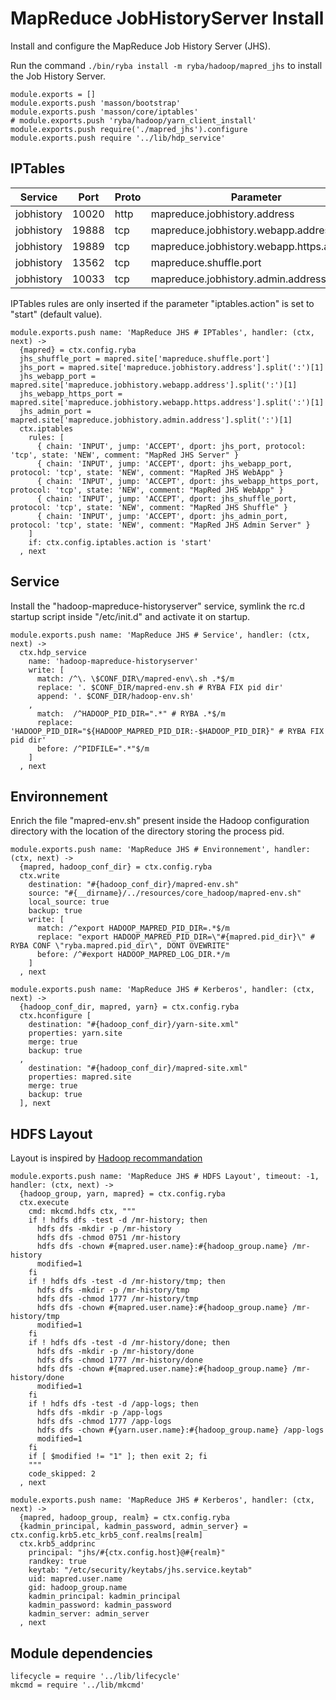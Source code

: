 
# MapReduce JobHistoryServer Install

Install and configure the MapReduce Job History Server (JHS).

Run the command `./bin/ryba install -m ryba/hadoop/mapred_jhs` to install the
Job History Server.

    module.exports = []
    module.exports.push 'masson/bootstrap'
    module.exports.push 'masson/core/iptables'
    # module.exports.push 'ryba/hadoop/yarn_client_install'
    module.exports.push require('./mapred_jhs').configure
    module.exports.push require '../lib/hdp_service'

## IPTables

| Service          | Port  | Proto | Parameter                     |
|------------------|-------|-------|-------------------------------|
| jobhistory | 10020 | http  | mapreduce.jobhistory.address        | x
| jobhistory | 19888 | tcp   | mapreduce.jobhistory.webapp.address | x
| jobhistory | 19889 | tcp   | mapreduce.jobhistory.webapp.https.address | x
| jobhistory | 13562 | tcp   | mapreduce.shuffle.port              | x
| jobhistory | 10033 | tcp   | mapreduce.jobhistory.admin.address  |

IPTables rules are only inserted if the parameter "iptables.action" is set to 
"start" (default value).

    module.exports.push name: 'MapReduce JHS # IPTables', handler: (ctx, next) ->
      {mapred} = ctx.config.ryba
      jhs_shuffle_port = mapred.site['mapreduce.shuffle.port']
      jhs_port = mapred.site['mapreduce.jobhistory.address'].split(':')[1]
      jhs_webapp_port = mapred.site['mapreduce.jobhistory.webapp.address'].split(':')[1]
      jhs_webapp_https_port = mapred.site['mapreduce.jobhistory.webapp.https.address'].split(':')[1]
      jhs_admin_port = mapred.site['mapreduce.jobhistory.admin.address'].split(':')[1]
      ctx.iptables
        rules: [
          { chain: 'INPUT', jump: 'ACCEPT', dport: jhs_port, protocol: 'tcp', state: 'NEW', comment: "MapRed JHS Server" }
          { chain: 'INPUT', jump: 'ACCEPT', dport: jhs_webapp_port, protocol: 'tcp', state: 'NEW', comment: "MapRed JHS WebApp" }
          { chain: 'INPUT', jump: 'ACCEPT', dport: jhs_webapp_https_port, protocol: 'tcp', state: 'NEW', comment: "MapRed JHS WebApp" }
          { chain: 'INPUT', jump: 'ACCEPT', dport: jhs_shuffle_port, protocol: 'tcp', state: 'NEW', comment: "MapRed JHS Shuffle" }
          { chain: 'INPUT', jump: 'ACCEPT', dport: jhs_admin_port, protocol: 'tcp', state: 'NEW', comment: "MapRed JHS Admin Server" }
        ]
        if: ctx.config.iptables.action is 'start'
      , next

## Service

Install the "hadoop-mapreduce-historyserver" service, symlink the rc.d startup
script inside "/etc/init.d" and activate it on startup.

    module.exports.push name: 'MapReduce JHS # Service', handler: (ctx, next) ->
      ctx.hdp_service
        name: 'hadoop-mapreduce-historyserver'
        write: [
          match: /^\. \$CONF_DIR\/mapred-env\.sh .*$/m
          replace: '. $CONF_DIR/mapred-env.sh # RYBA FIX pid dir'
          append: '. $CONF_DIR/hadoop-env.sh'
        ,
          match:  /^HADOOP_PID_DIR=".*" # RYBA .*$/m
          replace: 'HADOOP_PID_DIR="${HADOOP_MAPRED_PID_DIR:-$HADOOP_PID_DIR}" # RYBA FIX pid dir'
          before: /^PIDFILE=".*"$/m
        ]
      , next

## Environnement

Enrich the file "mapred-env.sh" present inside the Hadoop configuration
directory with the location of the directory storing the process pid.

    module.exports.push name: 'MapReduce JHS # Environnement', handler: (ctx, next) ->
      {mapred, hadoop_conf_dir} = ctx.config.ryba
      ctx.write
        destination: "#{hadoop_conf_dir}/mapred-env.sh"
        source: "#{__dirname}/../resources/core_hadoop/mapred-env.sh"
        local_source: true
        backup: true
        write: [
          match: /^export HADOOP_MAPRED_PID_DIR=.*$/m
          replace: "export HADOOP_MAPRED_PID_DIR=\"#{mapred.pid_dir}\" # RYBA CONF \"ryba.mapred.pid_dir\", DONT OVEWRITE"
          before: /^#export HADOOP_MAPRED_LOG_DIR.*/m
        ]
      , next

    module.exports.push name: 'MapReduce JHS # Kerberos', handler: (ctx, next) ->
      {hadoop_conf_dir, mapred, yarn} = ctx.config.ryba
      ctx.hconfigure [
        destination: "#{hadoop_conf_dir}/yarn-site.xml"
        properties: yarn.site
        merge: true
        backup: true
      ,
        destination: "#{hadoop_conf_dir}/mapred-site.xml"
        properties: mapred.site
        merge: true
        backup: true
      ], next

## HDFS Layout

Layout is inspired by [Hadoop recommandation](http://hadoop.apache.org/docs/r2.1.0-beta/hadoop-project-dist/hadoop-common/ClusterSetup.html)

    module.exports.push name: 'MapReduce JHS # HDFS Layout', timeout: -1, handler: (ctx, next) ->
      {hadoop_group, yarn, mapred} = ctx.config.ryba
      ctx.execute
        cmd: mkcmd.hdfs ctx, """
        if ! hdfs dfs -test -d /mr-history; then
          hdfs dfs -mkdir -p /mr-history
          hdfs dfs -chmod 0751 /mr-history
          hdfs dfs -chown #{mapred.user.name}:#{hadoop_group.name} /mr-history
          modified=1
        fi
        if ! hdfs dfs -test -d /mr-history/tmp; then
          hdfs dfs -mkdir -p /mr-history/tmp
          hdfs dfs -chmod 1777 /mr-history/tmp
          hdfs dfs -chown #{mapred.user.name}:#{hadoop_group.name} /mr-history/tmp
          modified=1
        fi
        if ! hdfs dfs -test -d /mr-history/done; then
          hdfs dfs -mkdir -p /mr-history/done
          hdfs dfs -chmod 1777 /mr-history/done
          hdfs dfs -chown #{mapred.user.name}:#{hadoop_group.name} /mr-history/done
          modified=1
        fi
        if ! hdfs dfs -test -d /app-logs; then
          hdfs dfs -mkdir -p /app-logs
          hdfs dfs -chmod 1777 /app-logs
          hdfs dfs -chown #{yarn.user.name}:#{hadoop_group.name} /app-logs
          modified=1
        fi
        if [ $modified != "1" ]; then exit 2; fi
        """
        code_skipped: 2
      , next

    module.exports.push name: 'MapReduce JHS # Kerberos', handler: (ctx, next) ->
      {mapred, hadoop_group, realm} = ctx.config.ryba
      {kadmin_principal, kadmin_password, admin_server} = ctx.config.krb5.etc_krb5_conf.realms[realm]
      ctx.krb5_addprinc 
        principal: "jhs/#{ctx.config.host}@#{realm}"
        randkey: true
        keytab: "/etc/security/keytabs/jhs.service.keytab"
        uid: mapred.user.name
        gid: hadoop_group.name
        kadmin_principal: kadmin_principal
        kadmin_password: kadmin_password
        kadmin_server: admin_server
      , next

## Module dependencies

    lifecycle = require '../lib/lifecycle'
    mkcmd = require '../lib/mkcmd'

[keys]: https://github.com/apache/hadoop-common/blob/trunk/hadoop-hdfs-project/hadoop-hdfs/src/main/java/org/apache/hadoop/hdfs/DFSConfigKeys.java



